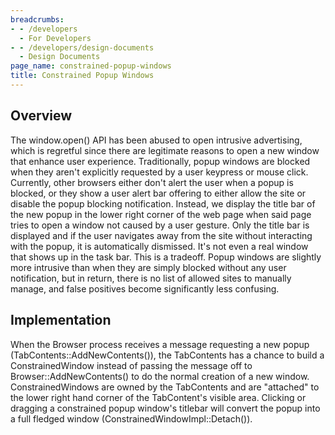 ```yaml
---
breadcrumbs:
- - /developers
  - For Developers
- - /developers/design-documents
  - Design Documents
page_name: constrained-popup-windows
title: Constrained Popup Windows
---
```


## Overview

The window.open() API has been abused to open intrusive advertising, which is
regretful since there are legitimate reasons to open a new window that enhance
user experience. Traditionally, popup windows are blocked when they aren't
explicitly requested by a user keypress or mouse click. Currently, other
browsers either don't alert the user when a popup is blocked, or they show a
user alert bar offering to either allow the site or disable the popup blocking
notification.
Instead, we display the title bar of the new popup in the lower right corner of
the web page when said page tries to open a window not caused by a user gesture.
Only the title bar is displayed and if the user navigates away from the site
without interacting with the popup, it is automatically dismissed. It's not even
a real window that shows up in the task bar. This is a tradeoff. Popup windows
are slightly more intrusive than when they are simply blocked without any user
notification, but in return, there is no list of allowed sites to manually
manage, and false positives become significantly less confusing.

## Implementation

When the Browser process receives a message requesting a new popup
(TabContents::AddNewContents()), the TabContents has a chance to build a
ConstrainedWindow instead of passing the message off to
Browser::AddNewContents() to do the normal creation of a new window.
ConstrainedWindows are owned by the TabContents and are "attached" to the lower
right hand corner of the TabContent's visible area.
Clicking or dragging a constrained popup window's titlebar will convert the
popup into a full fledged window (ConstrainedWindowImpl::Detach()).
